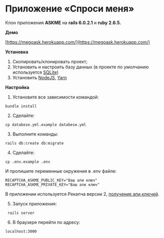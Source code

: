 # Приложение «Спроси меня»

Клон приложения **ASKME** на **rails 6.0.2.1** и **ruby 2.6.5.**

**Демо**
 
[https://megoask.herokuapp.com/](https://megoask.herokuapp.com/)

**Установка**

1. Скопировать/клонировать проект;
2. Установить и настроить базу данных (в проекте по умолчанию используется [SQLite][1])
3. Установить [NodeJS][2], [Yarn][3]
 
**Настройка**

1. Установите все зависимости командой:

```
bundle install
```

2. Сделайте:
   
```
cp databese.yml.example databese.yml
```

3. Выполните команды:

```
rails db:create db:migrate
```

4. Сделайте:
   
```
cp .env.example .env
```
  
  И пропишите переменные окружения в .env файле:
```
RECAPTCHA_ASKME_PUBLIC_KEY="Ваш апи ключ"
RECAPTCHA_ASKME_PRIVATE_KEY="Ваш апи ключ"
``` 

В приложении используется Рекапча версии 2, [получение апи ключей][4].

5. Запуск приложения:
 
```
 rails server
```

6. В браузере перейти по адресу:

```
localhost:3000
```




[1]: https://www.sqlite.org/index.html
[2]: https://nodejs.org/en/
[3]: https://yarnpkg.com/
[4]: https://www.google.com/recaptcha
